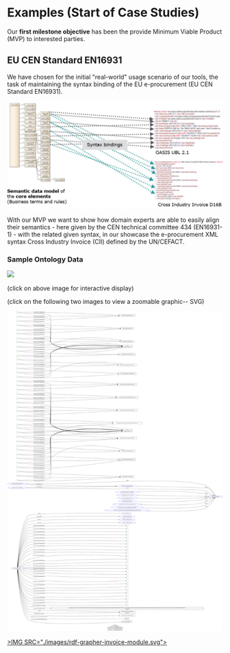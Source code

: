 # Examples (Start of Case Studies)

Our **first milestone objective** has been the provide Minimum Viable Product (MVP) to interested parties.

## EU CEN Standard EN16931

We have chosen for the initial "real-world" usage scenario of our tools, the task of maintaining the syntax binding of the EU e-procurement (EU CEN Standard EN16931).

![EU Syntax Binding](../docs/images/EN16931-SyntaxBinding.png)

With our MVP we want to show how domain experts are able to easily align their semantics - here given by the CEN technical committee 434 (EN16931-1) - with the related given syntax, in our showcase the e-procurement XML syntax Cross Industry Invoice (CII) defined by the UN/CEFACT.

### Sample Ontology Data

<A HREF="http://shorturl.at/uxD48"><IMG SRC="https://user-images.githubusercontent.com/408126/149954885-85116f5e-8cb4-421f-99bd-d30f274e3dfc.png"></A>

(click on above image for interactive display)

(click on the following two images to view a zoomable graphic-- SVG)
	
<A HREF="https://raw.githubusercontent.com/DAPSI-IDISS/semantic-crosswalk-editor/IDISS/docs/images/rdf-grapher-01.svg"><IMG SRC="./images/rdf-grapher-01.svg"></A>

<A HREF="https://raw.githubusercontent.com/DAPSI-IDISS/semantic-crosswalk-editor/IDISS/docs/images/rdf-grapher-invoice-module.svg">>IMG SRC="./images/rdf-grapher-invoice-module.svg"></A>
